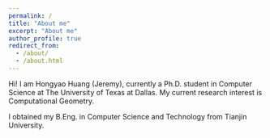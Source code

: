 ```yaml
---
permalink: /
title: "About me"
excerpt: "About me"
author_profile: true
redirect_from: 
  - /about/
  - /about.html
---
```


Hi! I am Hongyao Huang (Jeremy), currently a Ph.D. student in Computer Science at The University of Texas at Dallas. My current research interest is Computational Geometry.

I obtained my B.Eng. in Computer Science and Technology from Tianjin University.

